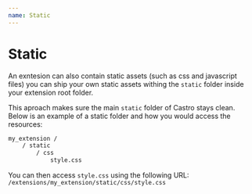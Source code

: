 ```yaml
---
name: Static
---
```


# Static

An exntesion can also contain static assets (such as css and javascript files) you can ship your own static assets withing the `static` folder inside your extension root folder.

This aproach makes sure the main `static` folder of Castro stays clean. Below is an example of a static folder and how you would access the resources:

```html
my_extension /
    / static
        / css
            style.css
```

You can then access `style.css` using the following URL: `/extensions/my_extension/static/css/style.css`